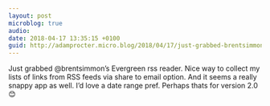 ```yaml
---
layout: post
microblog: true
audio: 
date: 2018-04-17 13:35:15 +0100
guid: http://adamprocter.micro.blog/2018/04/17/just-grabbed-brentsimmons.html
---
```

Just grabbed @brentsimmon’s Evergreen rss reader. Nice way to collect my lists of links from RSS feeds via share to email option. And it seems a really snappy app as well. I’d love a date range pref. Perhaps thats for version 2.0 😊
